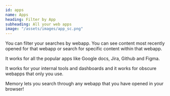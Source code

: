 ```yaml
---
id: apps    
name: Apps
heading: Filter by App
subheading: All your web apps
image: "/assets/images/app_sc.png"
---
```

You can filter your searches by webapp. You can see content most recently opened for that webapp or search for specific content within that webapp.

It works for all the popular apps like Google docs, Jira, Github and Figma.

It works for your internal tools and dashboards and it works for obscure webapps that only you use.

Memory lets you search through any webapp that you have opened in your browser!
